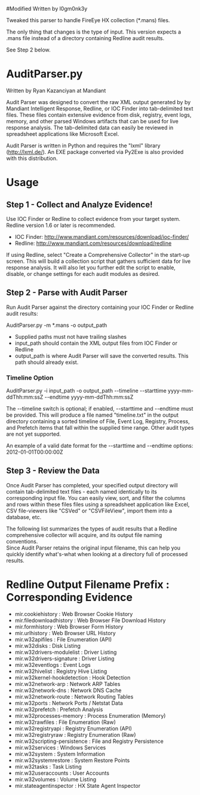 #Modified 
Written by l0gm0nk3y

Tweaked this parser to handle FireEye HX collection (*.mans) files.

The only thing that changes is the type of input.  This version expects
a .mans file instead of a directory containing Redline audit results.

See Step 2 below.

# AuditParser.py
Written by Ryan Kazanciyan at Mandiant

Audit Parser was designed to convert the raw XML output generated by
by Mandiant Intelligent Response, Redline, or IOC Finder into tab-delimited
text files.  These files contain extensive evidence from disk, registry, event
logs, memory, and other parsed Windows artifacts that can be used for
live response analysis.  The tab-delimited data can easily be reviewed in 
spreadsheet applications like Microsoft Excel.

Audit Parser is written in Python and requires the "lxml" library 
(http://lxml.de/).  An EXE package converted via Py2Exe is also provided
with this distribution.

# Usage

## Step 1 - Collect and Analyze Evidence!

Use IOC Finder or Redline to collect evidence from your target system.
Redline version 1.6 or later is recommended.  

* IOC Finder: http://www.mandiant.com/resources/download/ioc-finder/
* Redline: http://www.mandiant.com/resources/download/redline

If using Redline, select "Create a Comprehensive Collector" in the start-up 
screen.  This will build a collection script that gathers sufficient data for 
live response analysis.  It will also let you further edit the script to enable,
disable, or change settings for each audit modules as desired.

## Step 2 - Parse with Audit Parser

Run Audit Parser against the directory containing your IOC Finder or
Redline audit results:

AuditParser.py -m *.mans -o output_path

* Supplied paths must not have trailing slashes
* input_path should contain the XML output files from IOC Finder or Redline
* output_path is where Audit Parser will save the converted results.  This
path should already exist.

### Timeline Option
AuditParser.py -i input_path -o output_path --timeline --starttime yyyy-mm-ddThh:mm:ssZ --endtime yyyy-mm-ddThh:mm:ssZ

The --timeline switch is optional; if enabled, --starttime and --endtime must
be provided.  This will produce a file named "timeline.txt" in the output
directory containing a sorted timeline of File, Event Log, Registry, Process,
and Prefetch items that fall within the supplied time range.  Other audit 
types are not yet supported.

An example of a valid date format for the --starttime and --endtime options:
2012-01-01T00:00:00Z

## Step 3 - Review the Data

Once Audit Parser has completed, your specified output directory will contain
tab-delimited text files - each named identically to its corresponding input file.
You can easily view, sort, and filter the columns and rows within these files
files using a spreadsheet application like Excel, CSV file-viewers like "CSVed"
or "CSVFileView", import them into a database, etc.

The following list summarizes the types of audit results that a Redline 
comprehensive collector will acquire, and its output file naming conventions.  
Since Audit Parser retains the original input filename, this can help you
quickly identify what's-what when looking at a directory full of processed
results.

# Redline Output Filename Prefix : Corresponding Evidence
* mir.cookiehistory : Web Browser Cookie History
* mir.filedownloadhistory : Web Browser File Download History
* mir.formhistory : Web Browser Form History
* mir.urlhistory : Web Browser URL History
* mir.w32apifiles : File Enumeration (API)
* mir.w32disks : Disk Listing
* mir.w32drivers-modulelist : Driver Listing
* mir.w32drivers-signature : Driver Listing
* mir.w32eventlogs : Event Logs
* mir.w32hivelist	: Registry Hive Listing
* mir.w32kernel-hookdetection : Hook Detection
* mir.w32network-arp : Network ARP Tables
* mir.w32network-dns : Network DNS Cache
* mir.w32network-route : Network Routing Tables
* mir.w32ports : Network Ports / Netstat Data
* mir.w32prefetch : Prefetch Analysis
* mir.w32processes-memory : Process Enumeration (Memory)
* mir.w32rawfiles : File Enumeration (Raw)
* mir.w32registryapi : Registry Enumeration (API)
* mir.w32registryraw : Registry Enumeration (Raw)
* mir.w32scripting-persistence : File and Registry Persistence
* mir.w32services : Windows Services
* mir.w32system : System Information
* mir.w32systemrestore : System Restore Points
* mir.w32tasks : Task Listing
* mir.w32useraccounts : User Accounts
* mir.w32volumes : Volume Listing
* mir.stateagentinspector : HX State Agent Inspector 
